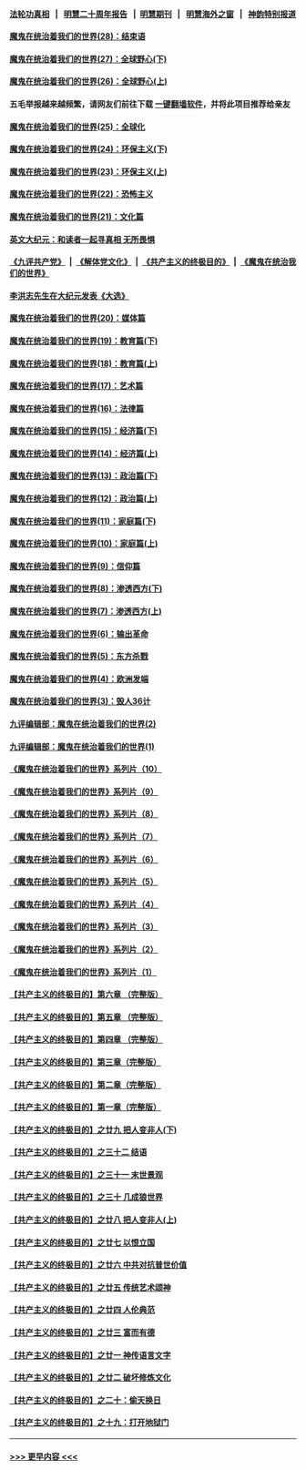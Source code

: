 #### [法轮功真相](https://github.com/gfw-breaker/truth/blob/master/README.md?t=0) &nbsp;&nbsp;|&nbsp;&nbsp; [明慧二十周年报告](https://github.com/gfw-breaker/mh-reports/blob/master/README.md?t=0) &nbsp;&nbsp;|&nbsp;&nbsp;[明慧期刊](https://github.com/gfw-breaker/mh-qikan) &nbsp;&nbsp;|&nbsp;&nbsp; [明慧海外之窗](https://github.com/gfw-breaker/mh-news/blob/master/README.md?t=0) &nbsp;&nbsp;|&nbsp;&nbsp; [神韵特别报道](https://github.com/gfw-breaker/mh-news/blob/master/shenyun.md?t=0)
#### [魔鬼在统治着我们的世界(28)：结束语](../pages/nsc422/n10936246.md?t=06141402) 
#### [魔鬼在统治着我们的世界(27)：全球野心(下)](../pages/nsc422/n10928319.md?t=06141402) 
#### [魔鬼在统治着我们的世界(26)：全球野心(上)](../pages/nsc422/n10900318.md?t=06141402) 
#### 五毛举报越来越频繁，请网友们前往下载 [一键翻墙软件](https://github.com/gfw-breaker/ssr-accounts)，并将此项目推荐给亲友
#### [魔鬼在统治着我们的世界(25)：全球化](../pages/nsc422/n10788205.md?t=06141402) 
#### [魔鬼在统治着我们的世界(24)：环保主义(下)](../pages/nsc422/n10695307.md?t=06141402) 
#### [魔鬼在统治着我们的世界(23)：环保主义(上)](../pages/nsc422/n10688613.md?t=06141402) 
#### [魔鬼在统治着我们的世界(22)：恐怖主义](../pages/nsc422/n10614727.md?t=06141402) 
#### [魔鬼在统治着我们的世界(21)：文化篇](../pages/nsc422/n10597706.md?t=06141402) 
#### [英文大纪元：和读者一起寻真相 无所畏惧](../pages/nsc422/n12542027.md?t=06141402) 
#### [《九评共产党》](https://github.com/begood0513/9ping.md/blob/master/README.md) &nbsp;|&nbsp; [《解体党文化》](../../../../jtdwh.md/blob/master/README.md)  &nbsp;|&nbsp; [《共产主义的终极目的》](../../../../gczydzjmd.md/blob/master/README.md) &nbsp;|&nbsp; [《魔鬼在统治我们的世界》](../../../../mgztzwmdsj.md/blob/master/README.md) 
#### [李洪志先生在大纪元发表《大选》](../pages/nsc422/n12534746.md?t=06141402) 
#### [魔鬼在统治着我们的世界(20)：媒体篇](../pages/nsc422/n10586579.md?t=06141402) 
#### [魔鬼在统治着我们的世界(19)：教育篇(下)](../pages/nsc422/n10564808.md?t=06141402) 
#### [魔鬼在统治着我们的世界(18)：教育篇(上)](../pages/nsc422/n10526970.md?t=06141402) 
#### [魔鬼在统治着我们的世界(17)：艺术篇](../pages/nsc422/n10499093.md?t=06141402) 
#### [魔鬼在统治着我们的世界(16)：法律篇](../pages/nsc422/n10485969.md?t=06141402) 
#### [魔鬼在统治着我们的世界(15)：经济篇(下)](../pages/nsc422/n10469975.md?t=06141402) 
#### [魔鬼在统治着我们的世界(14)：经济篇(上)](../pages/nsc422/n10457370.md?t=06141402) 
#### [魔鬼在统治着我们的世界(13)：政治篇(下)](../pages/nsc422/n10448270.md?t=06141402) 
#### [魔鬼在统治着我们的世界(12)：政治篇(上)](../pages/nsc422/n10444576.md?t=06141402) 
#### [魔鬼在统治着我们的世界(11)：家庭篇(下)](../pages/nsc422/n10440961.md?t=06141402) 
#### [魔鬼在统治着我们的世界(10)：家庭篇(上)](../pages/nsc422/n10435448.md?t=06141402) 
#### [魔鬼在统治着我们的世界(9)：信仰篇](../pages/nsc422/n10432159.md?t=06141402) 
#### [魔鬼在统治着我们的世界(8)：渗透西方(下)](../pages/nsc422/n10429603.md?t=06141402) 
#### [魔鬼在统治着我们的世界(7)：渗透西方(上)](../pages/nsc422/n10426013.md?t=06141402) 
#### [魔鬼在统治着我们的世界(6)：输出革命](../pages/nsc422/n10421536.md?t=06141402) 
#### [魔鬼在统治着我们的世界(5)：东方杀戮](../pages/nsc422/n10417707.md?t=06141402) 
#### [魔鬼在统治着我们的世界(4)：欧洲发端](../pages/nsc422/n10414890.md?t=06141402) 
#### [魔鬼在统治着我们的世界(3)：毁人36计](../pages/nsc422/n10411583.md?t=06141402) 
#### [九评编辑部：魔鬼在统治着我们的世界(2)](../pages/nsc422/n10410036.md?t=06141402) 
#### [九评编辑部：魔鬼在统治着我们的世界(1)](../pages/nsc422/n10406825.md?t=06141402) 
#### [《魔鬼在统治着我们的世界》系列片（10）](../pages/nsc422/n12292670.md?t=06141402) 
#### [《魔鬼在统治着我们的世界》系列片（9）](../pages/nsc422/n12290859.md?t=06141402) 
#### [《魔鬼在统治着我们的世界》系列片（8）](../pages/nsc422/n12287445.md?t=06141402) 
#### [《魔鬼在统治着我们的世界》系列片（7）](../pages/nsc422/n12283425.md?t=06141402) 
#### [《魔鬼在统治着我们的世界》系列片（6）](../pages/nsc422/n12282314.md?t=06141402) 
#### [《魔鬼在统治着我们的世界》系列片（5）](../pages/nsc422/n12281419.md?t=06141402) 
#### [《魔鬼在统治着我们的世界》系列片（4）](../pages/nsc422/n12274024.md?t=06141402) 
#### [《魔鬼在统治着我们的世界》系列片（3）](../pages/nsc422/n12271322.md?t=06141402) 
#### [《魔鬼在统治着我们的世界》系列片（2）](../pages/nsc422/n12269049.md?t=06141402) 
#### [《魔鬼在统治着我们的世界》系列片（1）](../pages/nsc422/n12267575.md?t=06141402) 
#### [【共产主义的终极目的】第六章 （完整版）](../pages/nsc422/n11428913.md?t=06141402) 
#### [【共产主义的终极目的】第五章 （完整版）](../pages/nsc422/n11428912.md?t=06141402) 
#### [【共产主义的终极目的】第四章 （完整版）](../pages/nsc422/n11428907.md?t=06141402) 
#### [【共产主义的终极目的】第三章（完整版）](../pages/nsc422/n11428848.md?t=06141402) 
#### [【共产主义的终极目的】第二章（完整版）](../pages/nsc422/n11428831.md?t=06141402) 
#### [【共产主义的终极目的】第一章（完整版）](../pages/nsc422/n11417651.md?t=06141402) 
#### [【共产主义的终极目的】之廿九 把人变非人(下)](../pages/nsc422/n11344140.md?t=06141402) 
#### [【共产主义的终极目的】之三十二 结语](../pages/nsc422/n11360535.md?t=06141402) 
#### [【共产主义的终极目的】之三十一 末世景观](../pages/nsc422/n11351129.md?t=06141402) 
#### [【共产主义的终极目的】之三十 几成狼世界](../pages/nsc422/n11348280.md?t=06141402) 
#### [【共产主义的终极目的】之廿八 把人变非人(上)](../pages/nsc422/n11340492.md?t=06141402) 
#### [【共产主义的终极目的】之廿七 以恨立国](../pages/nsc422/n11336944.md?t=06141402) 
#### [【共产主义的终极目的】之廿六 中共对抗普世价值](../pages/nsc422/n11324785.md?t=06141402) 
#### [【共产主义的终极目的】之廿五 传统艺术颂神](../pages/nsc422/n11296396.md?t=06141402) 
#### [【共产主义的终极目的】之廿四 人伦典范](../pages/nsc422/n11296397.md?t=06141402) 
#### [【共产主义的终极目的】之廿三 富而有德](../pages/nsc422/n11283598.md?t=06141402) 
#### [【共产主义的终极目的】之廿一 神传语言文字](../pages/nsc422/n11263265.md?t=06141402) 
#### [【共产主义的终极目的】之廿二 破坏修炼文化](../pages/nsc422/n11245728.md?t=06141402) 
#### [【共产主义的终极目的】之二十：偷天换日](../pages/nsc422/n11238846.md?t=06141402) 
#### [【共产主义的终极目的】之十九：打开地狱门](../pages/nsc422/n11206376.md?t=06141402) 

----
#### [ >>> 更早内容 <<< ](../indexes/nsc422-earlier.md)
